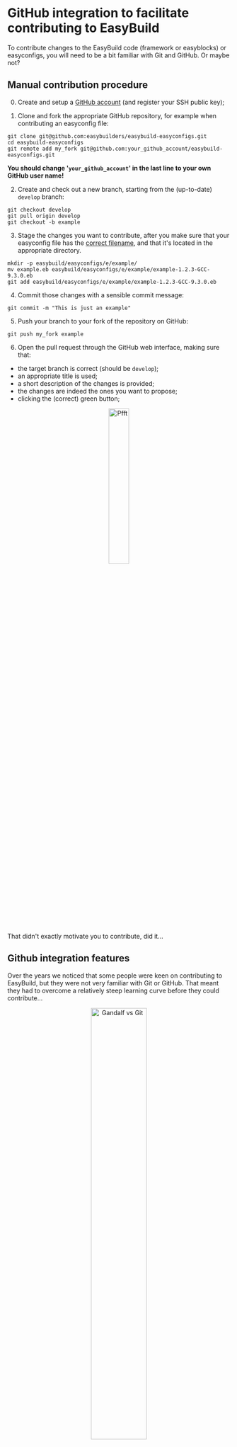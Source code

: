 # GitHub integration to facilitate contributing to EasyBuild

To contribute changes to the EasyBuild code (framework or easyblocks) or easyconfigs,
you will need to be a bit familiar with Git and GitHub. Or maybe not?

## Manual contribution procedure

0) Create and setup a [GitHub account](https://github.com/join) (and register your SSH public key);

1) Clone and fork the appropriate GitHub repository, for example when contributing an easyconfig file:

```shell
git clone git@github.com:easybuilders/easybuild-easyconfigs.git
cd easybuild-easyconfigs
git remote add my_fork git@github.com:your_github_account/easybuild-easyconfigs.git
```

**You should change '`your_github_account`' in the last line to your own GitHub user name!**

2) Create and check out a new branch, starting from the (up-to-date) ``develop`` branch:

```
git checkout develop
git pull origin develop
git checkout -b example
```

3) Stage the changes you want to contribute, after you make sure that your easyconfig file has the
[correct filename](../basic_usage/#easyconfig-filenames), and that it's located in the appropriate directory.

```shell
mkdir -p easybuild/easyconfigs/e/example/
mv example.eb easybuild/easyconfigs/e/example/example-1.2.3-GCC-9.3.0.eb
git add easybuild/easyconfigs/e/example/example-1.2.3-GCC-9.3.0.eb
```

4) Commit those changes with a sensible commit message:

```shell
git commit -m "This is just an example"
```

5) Push your branch to your fork of the repository on GitHub:

```shell
git push my_fork example
```

6) Open the pull request through the GitHub web interface, making sure that:

* the target branch is correct (should be `develop`);
* an appropriate title is used;
* a short description of the changes is provided;
* the changes are indeed the ones you want to propose;
* clicking the (correct) green button;

<div align="center"><img src="../../img/pfft.png" alt="Pfft" width="30%"/></div>

That didn't exactly motivate you to contribute, did it...

## Github integration features

Over the years we noticed that some people were keen on contributing to EasyBuild,
but they were not very familiar with Git or GitHub. That meant they had to overcome a
relatively steep learning curve before they could contribute...

<div align="center"><img src="../../img/no_git.png" alt="Gandalf vs Git" width="50%"/></div>

In addition, the contribution workflow can be a bit daunting and time consuming,
even if you're already familiar with the procedure. You will have dozens of
branches flying around in no time, and if you get stuck in a weird corner
with `git` you may quickly end up demotivated.

This is frustrating not only for the people who wanted to contribute but
also for the EasyBuild maintainers, and it doesn't agree with the philosophy of
a project that aims to *automate* tedious software installation procedures.

At the end of 2015 efforts were made to tackle this issue by implementing
GitHub integration features in EasyBuild, which automate the contribution
workflow by running `git` commands and interacting with the [GitHub API](https://developer.github.com/v3/).

We will briefly go over some of these features here, but they are also covered in detail [in the EasyBuild documentation](https://easybuild.readthedocs.io/en/latest/Integration_with_GitHub.html).

### Requirements & configuration

First of all, the GitHub integration features impose a couple of additional [requirements](https://easybuild.readthedocs.io/en/latest/Integration_with_GitHub.html)
and configuration.


**Additional dependencies**

Both the `GitPython` and `keyring` Python packages as well as the `keyrings.cryptfile` add-on package must be installed.
In the prepared environment, you can do this via:

```shell
pip3 install --user GitPython keyring keyrings.cryptfile
```

!!! Note
    You may experiences problems installing the ``cryptography`` Python packages,
    which is a dependency of keyring. The underlying cause is that you need to have
    the [``Rust``](https://www.rust-lang.org/) compiler installed to install the latest version
    of ``cryptography`` (see [here](https://github.com/pyca/cryptography/issues/5771)).

    You can work around this issue using:

    ```shell
    pip3 install --user GitPython 'cryptography<3.4'
    ```

**SSH public key in GitHub account**

You need to have a GitHub account that has your SSH public key registered in it
(via [https://github.com/settings/keys](https://github.com/settings/keys)).

If you need to generate an SSH key pair, you can run the following command:

```shell
ssh-keygen -t rsa -b 4096
```

You can copy the SSH public key from the output of this command:

```shell
cat .ssh/id_rsa.pub
```


**Forked repository in GitHub**

In addition, you must have *forked* the EasyBuild repository you want to contribute to
(for example [https://github.com/easybuilders/easybuild-easyconfigs](https://github.com/easybuilders/easybuild-easyconfigs)).

**EasyBuild configuration, incl. GitHub token**

You also have to configure EasyBuild a bit more, so it knows about your
GitHub user name *and* has a GitHub token available in order to perform actions
in GitHub with your credentials.

To do this, you should define the `github-user` configuration option and
run the "`eb --install-github-token`" command:

```shell
# replace 'ebtutorial' with your own GitHub username!
$ export EASYBUILD_GITHUB_USER=ebtutorial
$ eb --install-github-token
```

To create a GitHub token:

* Visit [https://github.com/settings/tokens](https://github.com/settings/tokens).
* Click *"Personal access tokens"*.
* Click followed by *"Generate new token"*.
* Give the token a name (for example *"Token for EasyBuild"*).
* Select both the '`repo`' and '`gist`' scopes.
* Click the green *"Generate token"* button.
* Copy the generated token.
* Paste the token when asked by `--install-github-token` (and hit *Enter*).
* Enter a password to encrypt your GitHub token.

The output should look something like this:

```shell
$ eb --install-github-token
== temporary log file in case of crash /tmp/eb-9z0bdve9/easybuild-hfpti62w.log
Token: 
Validating token...
Token seems to be valid, installing it.
Please set a password for your new keyring: 
Please confirm the password:
Token 'fed..987' installed!
```


**Checking status of GitHub integration**

You can check the status of the GitHub integration using "`eb --check-github`":

```shell
$ eb --check-github
== temporary log file in case of crash /tmp/eb-4ckdlyfy/easybuild-gp69ev2w.log

Checking status of GitHub integration...

Making sure we're online...OK

* GitHub user...ebtutorial => OK
Please enter password for encrypted keyring:
* GitHub token...fed..987 (len: 40) => OK (validated)
* git command...OK ("git version 1.8.3.1; ")
* GitPython module...OK (GitPython version 3.1.3)
* push access to ebtutorial/easybuild-easyconfigs repo @ GitHub...OK
* creating gists...OK
* location to Git working dirs... not found (suboptimal)

All checks PASSed!

Status of GitHub integration:
* --from-pr: OK
* --new-pr: OK
* --review-pr: OK
* --update-pr: OK
* --upload-test-report: OK
```

If you see '`OK`' for each of the status checks, you're all set
to try out the GitHub integration features!

!!! Note
    If your SSH private key is protected with a password, you may need
    to enter your password a couple of times when running "`eb --check-github`".

    You can avoid this by [using an SSH agent](https://help.github.com/en/github/authenticating-to-github/generating-a-new-ssh-key-and-adding-it-to-the-ssh-agent#adding-your-ssh-key-to-the-ssh-agent).

!!! Note
    If you see the ``push access`` check fail with ``Failed to fetch branch 'main'``,
    you will need to rename the ``master`` branch in your fork of the ``easybuild-easyconfigs``
    repository from ``master`` to ``main`` (this is required since EasyBuild v4.3.3).

    This can be done via the *pencil* icon at
    [https://github.com/YOUR_GITHUB_ACCOUNT/easybuild-easyconfigs/branches](https://github.com/YOUR_GITHUB_ACCOUNT/easybuild-easyconfigs/branches)
    (replace ``YOUR_GITHUB_ACCOUNT`` with the name of your GitHub account in this URL).

### Creating pull requests

The GitHub integration in EasyBuild allows you to **create pull requests
using the `eb` command**, without even leaving your shell environment.
How cool is that‽

To create a pull request to the `easybuild-easyconfigs` repository,
you can either do it in a single go by
running "`eb --new-pr`" and passing it one or more easyconfig files to add
into the pull request.

The more detailed option is to first create a branch in your repository fork
in GitHub via "`eb --new-branch-github`" and then later open the pull request
via "`eb --new-pr-from-branch`". This method can be useful when preparing multiple
interdependent pull requests, or to check whether your changes pass the unit tests
(which are run automatically in the GitHub Actions CI environment for
all branches pushed to your fork).

The `--new-pr` option can also be used to open pull requests to the easyblocks
and framework repositories, and it will even automatically determine the target
repository based on the contents of the files you provide. Whoa!

You can control the target repository for your pull request using
`--pr-target-account` (default is `easybuilders`) and `--pr-target-repo`.

If you want you can carefully double check your work before actually
opening the pull request by doing a dry run via "`eb --dry-run --new-pr`"
or "`eb -D --new-pr`".

Finally, you can use "`eb --preview-pr`" to see how the easyconfig files
for which you plan to create a pull request differ from existing easyconfig
files.

### Updating pull requests

To update an existing pull request with additional changes
you can use "`eb --update-pr`" and pass the pull request ID,
alongside the paths to the updated files.

If you have only created a branch (for example via `eb --new-branch-github`)
you can update it via `--update-branch-github` in the same way,
passing the branch name instead of a pull request ID.

### Using a pull request

Next to creating and updating branches and pull requests
you can also *use* easyconfig files and easyblocks from a pull request,
regardless of its status (open, merged, or closed). This is particularly
useful when testing contributions, or to install software for which 
support is not yet included in the latest EasyBuild release.

Using the `--from-pr` option you can install easyconfig files from the
pull request with specified ID. By default all easyconfig files that are
touched by the pull request will be installed, but you can specify
particular ones to use as well. It is generally advised to also use the
`--robot` option to ensure that the easyconfig files are installed in the
correct order with respect to dependencies.

Similarly, using a new or updated easyblock from a pull request is as simple
as using the `--include-easyblocks-from-pr` option. And of course you can
combine it with `--from-pr`!

Via `--upload-test-report` you can let EasyBuild submit a comment into the
easyconfig pull request to show that the installation worked on your system. This is
useful for others to know, in particular EasyBuild maintainers, since the comment
will include information about your system (OS, processor, etc.) and your EasyBuild configuration.

## Demo

That is a lot to digest, so let us make this a bit more concrete with an example:
we will open a pull request for the [`eb-tutorial` example software](../adding_support_software/#example) to *a fork* of the [`easybuild-easyconfigs` repository](https://github.com/easybuilders/easybuild-easyconfigs) using the `eb` command,
and submit a test report in it.

!!! Note
    Make sure that you have correctly configured the GitHub integration,
    [see above](#requirements-configuration).

### Creating pull request

We first configure EasyBuild to target the `ebtutorial` GitHub account rather
than the default `easybuilders` GitHub organisation,
by defining the `pr-target-account` configuration setting:

```shell
export EASYBUILD_PR_TARGET_ACCOUNT=ebtutorial
```

In the output of "`eb --show-config`" you should see a line like this:

```
pr-target-account (E) = ebtutorial
```

We only do this to avoid that lots of pull requests for the `eb-tutorial`
example software are opened in the [central easyconfigs repository](https://github.com/easybuilders/easybuild-easyconfigs).

Opening a pull request is as simple as running "`eb --new-pr`" and passing
the easyconfig file:

```shell
$ eb --new-pr example.eb
== temporary log file in case of crash /tmp/eb-ggr6scbq/easybuild-hnk271xj.log
== found valid index for /home/example/.local/easybuild/easyconfigs, so using it...
== fetching branch 'develop' from https://github.com/ebtutorial/easybuild-easyconfigs.git...
== copying files to /tmp/eb-ggr6scbq/git-working-dirxwk1fzaw/easybuild-easyconfigs...
== pushing branch '20200622095415_new_pr_eb-tutorial100' to remote 'github_ebtutorial_qgtfU' (git@github.com:ebtutorial/easybuild-easyconfigs.git)
Enter passphrase for key '/home/example/.ssh/id_rsa': 
Please enter password for encrypted keyring: 

Opening pull request
* target: ebtutorial/easybuild-easyconfigs:develop
* from: ebtutorial/easybuild-easyconfigs:20200622095415_new_pr_eb-tutorial100
* title: "{tools}[GCC/10.2.0] eb-tutorial v1.0.1"
* labels: new
* description:
"""
(created using `eb --new-pr`)

"""
* overview of changes:
 easybuild/easyconfigs/e/eb-tutorial/eb-tutorial-1.0.1-GCC-10.2.0.eb | 26 ++++++++++++++++++++++++++
 1 file changed, 26 insertions(+)

Opened pull request: https://github.com/ebtutorial/easybuild-easyconfigs/pull/
== Temporary log file(s) /tmp/eb-ggr6scbq/easybuild-hnk271xj.log* have been removed.
== Temporary directory /tmp/eb-ggr6scbq has been removed.
```

Take a moment to grasp what we did here: we ran **a single `eb` command** which
took care of the **[whole contribution procedure](#contribution-procedure)** for us, including:

* Cloning the `easybuilders/easybuild-easyconfigs` repository and checking out the `develop` branch (in a temporary
  directory);
* Picking a sensible name for a branch and creating it;
* Adding the `eb-tutorial` easyconfig file to the branch, in the correct location
  (`easybuild/easyconfigs/e/eb-tutorial/`) and with the correct filename (`eb-tutorial-1.0.1-GCC-10.2.0.eb`);
* Pushing the branch to our fork (`example/easybuild-easyconfigs`);
* Actually opening the pull request, using an informative title.

That is so... easy!

This feature not only *significantly* lowers the bar for contributing,
it also saves quite a bit of time since you don't need to double check
various details (like targeting the `develop` branch) or spend time on
coming up with a nice looking title or funny branch name (although you
still can if you really want to).

There are a couple of nice side effects too, like not having any local branches
to tidy up on once the pull request gets merged (since `--new-pr` created the
branch only in a temporary directory).

If many contributions are made via `--new-pr` it also simplifies the task
of EasyBuild maintainers, since pull requests opened this way have a particular
structure to them and thus are easier to digest because they look familiar.

### Uploading test report

After opening the pull request, we should also upload a test report to show that the installation is working.
This is just as easy as creating the pull request.

First make sure that the pre-installed software in the prepared environment
is available, since the required dependencies for `eb-tutorial` are already
installed there:

```shell
module use /easybuild/modules/all
```

You can verify which dependencies are still missing using `--from-pr` combined with `--missing`:

```shell
# change '1' to the ID of your own pull request (see output of --new-pr)
$ eb --from-pr 1 --missing
== temporary log file in case of crash /tmp/eb-ioi9ywm1/easybuild-e3v0xa1b.log
Please enter password for encrypted keyring: 
== found valid index for /home/example/.local/easybuild/easyconfigs, so using it...

1 out of 20 required modules missing:

* eb-tutorial/1.0.1-GCC-10.2.0 (eb-tutorial-1.0.1-GCC-10.2.0.eb)
```

Uploading a test report boils down to combining `--from-pr` with `--upload-test-report`:

```shell
# change '1' to the ID of your own pull request (see output of --new-pr)
$ eb --rebuild --from-pr 1 --upload-test-report
Please enter password for encrypted keyring: 
...
== processing EasyBuild easyconfig /tmp/eb-bnb1pv3n/files_pr65/e/eb-tutorial/eb-tutorial-1.0.1-GCC-10.2.0.eb
== building and installing eb-tutorial/1.0.1-GCC-10.2.0...
...
== COMPLETED: Installation ended successfully (took 2 sec)
...
Adding comment to easybuild-easyconfigs issue #65: 'Test report by @ebtutorial
**SUCCESS**
Build succeeded for 1 out of 1 (1 easyconfigs in this PR)
example - Linux centos linux 7.8.2003, x86_64, Intel(R) Core(TM) i5-7360U CPU @ 2.30GHz (haswell), Python 3.6.8
See https://gist.github.com/f7c74159c809029afd99e30e4d994ef1 for a full test report.'
== Test report uploaded to https://gist.github.com/f7c74159c809029afd99e30e4d994ef1 and mentioned in a comment in easyconfigs PR#1
```

Note that we may need to use `--rebuild` here since `eb-tutorial` may already be installed.

This results in a comment being added to the pull request:

<div align="center"><img src="../../img/test_report_comment.png" alt="Test report comment" width="75%"/></div>

The gist linked from this comment provides more detailed information:

<div align="center"><img src="../../img/test_report_gist.png" alt="Test report gist" width="75%"/></div>
